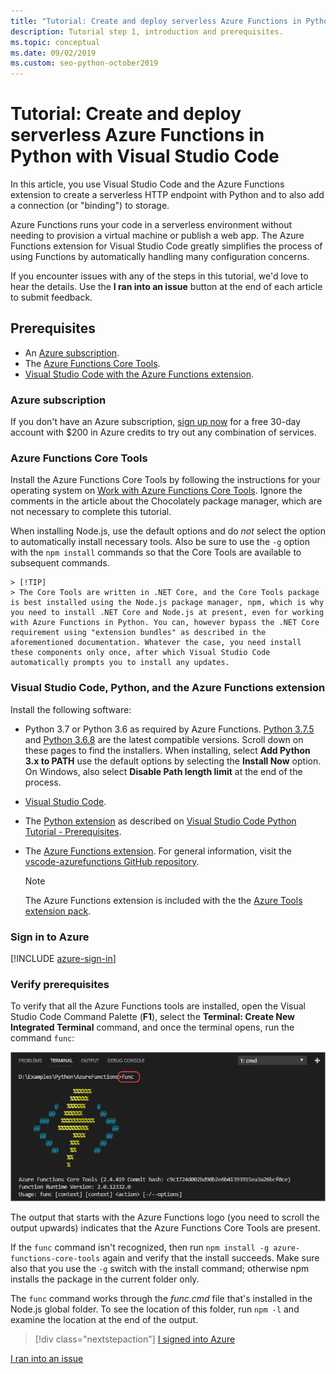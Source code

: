 ```yaml
---
title: "Tutorial: Create and deploy serverless Azure Functions in Python with VS Code"
description: Tutorial step 1, introduction and prerequisites.
ms.topic: conceptual
ms.date: 09/02/2019
ms.custom: seo-python-october2019
---
```


# Tutorial: Create and deploy serverless Azure Functions in Python with Visual Studio Code

In this article, you use Visual Studio Code and the Azure Functions extension to create a serverless HTTP endpoint with Python and to also add a connection (or "binding") to storage.

Azure Functions runs your code in a serverless environment without needing to provision a virtual machine or publish a web app. The Azure Functions extension for Visual Studio Code greatly simplifies the process of using Functions by automatically handling many configuration concerns.

If you encounter issues with any of the steps in this tutorial, we'd love to hear the details. Use the **I ran into an issue** button at the end of each article to submit feedback.

## Prerequisites

- An [Azure subscription](#azure-subscription).
- The [Azure Functions Core Tools](#azure-functions-core-tools).
- [Visual Studio Code with the Azure Functions extension](#visual-studio-code-python-and-the-azure-functions-extension).

### Azure subscription

If you don't have an Azure subscription, [sign up now](https://azure.microsoft.com/free/?utm_source=campaign&utm_campaign=vscode-tutorial-functions-extension&mktingSource=vscode-tutorial-functions-extension) for a free 30-day account with $200 in Azure credits to try out any combination of services.

### Azure Functions Core Tools

Install the Azure Functions Core Tools by following the instructions for your operating system on [Work with Azure Functions Core Tools](/azure/azure-functions/functions-run-local#v2). Ignore the comments in the article about the Chocolately package manager, which are not necessary to complete this tutorial.

When installing Node.js, use the default options and do *not* select the option to automatically install necessary tools.  Also be sure to use the `-g` option with the `npm install` commands so that the Core Tools are available to subsequent commands.

    > [!TIP]
    > The Core Tools are written in .NET Core, and the Core Tools package is best installed using the Node.js package manager, npm, which is why you need to install .NET Core and Node.js at present, even for working with Azure Functions in Python. You can, however bypass the .NET Core requirement using "extension bundles" as described in the aforementioned documentation. Whatever the case, you need install these components only once, after which Visual Studio Code automatically prompts you to install any updates.

### Visual Studio Code, Python, and the Azure Functions extension

Install the following software:

- Python 3.7 or Python 3.6 as required by Azure Functions. [Python 3.7.5](https://www.python.org/downloads/release/python-375/) and [Python 3.6.8](https://www.python.org/downloads/release/python-368/) are the latest compatible versions. Scroll down on these pages to find the installers. When installing, select **Add Python 3.x to PATH** use the default options by selecting the **Install Now** option. On Windows, also select **Disable Path length limit** at the end of the process.
- [Visual Studio Code](https://code.visualstudio.com/).
- The [Python extension](https://marketplace.visualstudio.com/items?itemName=ms-python.python) as described on [Visual Studio Code Python Tutorial - Prerequisites](https://code.visualstudio.com/docs/python/python-tutorial).
- The [Azure Functions extension](https://marketplace.visualstudio.com/items?itemName=ms-azuretools.vscode-azurefunctions). For general information, visit the [vscode-azurefunctions GitHub repository](https://github.com/Microsoft/vscode-azurefunctions).

    > [!NOTE]
    > The Azure Functions extension is included with the the [Azure Tools extension pack](https://marketplace.visualstudio.com/items?itemName=ms-vscode.vscode-node-azure-pack).

### Sign in to Azure

[!INCLUDE [azure-sign-in](includes/azure-sign-in.md)]

### Verify prerequisites

To verify that all the Azure Functions tools are installed, open the Visual Studio Code Command Palette (**F1**), select the **Terminal: Create New Integrated Terminal** command, and once the terminal opens, run the command `func`:

![Check Azure Functions core tools prerequisites](media/tutorial-vs-code-serverless-python/check-azure-functions-tools-prerequisites-in-visual-studio-code.png)

The output that starts with the Azure Functions logo (you need to scroll the output upwards) indicates that the Azure Functions Core Tools are present.

If the `func` command isn't recognized, then run `npm install -g azure-functions-core-tools` again and verify that the install succeeds. Make sure also that you use the `-g` switch with the install command; otherwise npm installs the package in the current folder only.

The `func` command works through the *func.cmd* file that's installed in the Node.js global folder. To see the location of this folder, run `npm -l` and examine the location at the end of the output.

> [!div class="nextstepaction"]
> [I signed into Azure](tutorial-vs-code-serverless-python-02.md)

[I ran into an issue](https://www.research.net/r/PWZWZ52?tutorial=vscode-functions-python&step=01-verify-prerequisites)

